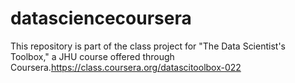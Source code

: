 # datasciencecoursera
This repository is part of the class project for "The Data Scientist's Toolbox," a JHU course offered through Coursera.https://class.coursera.org/datascitoolbox-022
